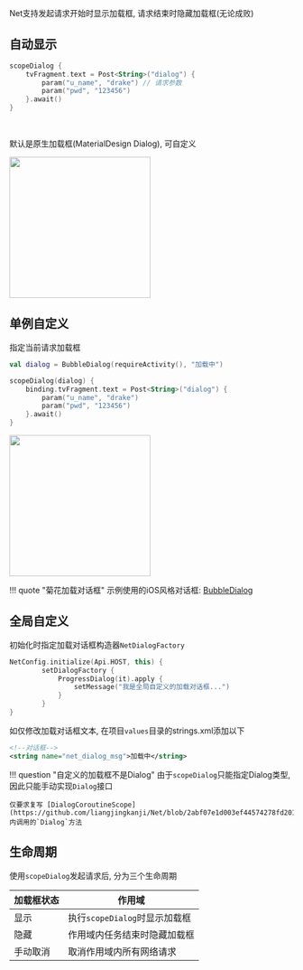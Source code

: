Net支持发起请求开始时显示加载框, 请求结束时隐藏加载框(无论成败)

## 自动显示


```kotlin hl_lines="1"
scopeDialog {
    tvFragment.text = Post<String>("dialog") {
        param("u_name", "drake") // 请求参数
        param("pwd", "123456")
    }.await()
}
```

<br>

默认是原生加载框(MaterialDesign Dialog), 可自定义

<img src="https://i.loli.net/2021/08/14/JqIenA56F1cgyHs.png" width="250"/>


## 单例自定义

指定当前请求加载框

```kotlin
val dialog = BubbleDialog(requireActivity(), "加载中")

scopeDialog(dialog) {
    binding.tvFragment.text = Post<String>("dialog") {
        param("u_name", "drake")
        param("pwd", "123456")
    }.await()
}
```

<img src="https://i.loli.net/2021/08/14/8eDp7Oz2CQT9Jcq.gif" width="250"/>

!!! quote "菊花加载对话框"
    示例使用的iOS风格对话框: [BubbleDialog](https://liangjingkanji.github.io/Tooltip/bubble.html)

## 全局自定义

初始化时指定加载对话框构造器`NetDialogFactory`

```kotlin
NetConfig.initialize(Api.HOST, this) {
        setDialogFactory {
            ProgressDialog(it).apply {
                setMessage("我是全局自定义的加载对话框...")
            }
        }
}
```

如仅修改加载对话框文本, 在项目`values`目录的strings.xml添加以下

```xml
<!--对话框-->
<string name="net_dialog_msg">加载中</string>
```

!!! question "自定义的加载框不是Dialog"
    由于`scopeDialog`只能指定Dialog类型, 因此只能手动实现`Dialog`接口

    仅要求复写 [DialogCoroutineScope](https://github.com/liangjingkanji/Net/blob/2abf07e1d003ef44574278fd2010f3375225d964/net/src/main/java/com/drake/net/scope/DialogCoroutineScope.kt#L47) 内调用的`Dialog`方法

## 生命周期

使用`scopeDialog`发起请求后, 分为三个生命周期

| 加载框状态 | 作用域                        |
| ---------- | ----------------------------- |
| 显示       | 执行`scopeDialog`时显示加载框 |
| 隐藏       | 作用域内任务结束时隐藏加载框  |
| 手动取消   | 取消作用域内所有网络请求      |





